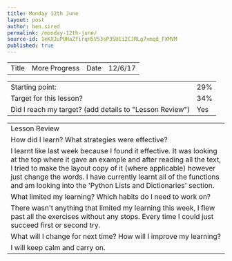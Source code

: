 ```yaml
---
title: Monday 12th June
layout: post
author: ben.sired
permalink: /monday-12th-june/
source-id: 1eKXJuPUHaZfirqH5V53sP3SUCi2CJRLg7xmqd_FXMVM
published: true
---
```

<table>
  <tr>
    <td>Title</td>
    <td>More Progress</td>
    <td>Date</td>
    <td>12/6/17</td>
  </tr>
</table>


<table>
  <tr>
    <td>Starting point:</td>
    <td>29%</td>
  </tr>
  <tr>
    <td>Target for this lesson?</td>
    <td>34%</td>
  </tr>
  <tr>
    <td>Did I reach my target? 
(add details to "Lesson Review")</td>
    <td>Yes</td>
  </tr>
</table>


<table>
  <tr>
    <td>Lesson Review</td>
  </tr>
  <tr>
    <td>How did I learn? What strategies were effective? </td>
  </tr>
  <tr>
    <td>I learnt like last week because I found it effective. It was looking at the top where it gave an example and after reading all the text, I tried to make the layout copy of it (where applicable) however just change the words. I have currently learnt all of the functions and am looking into the 'Python Lists and Dictionaries' section.
</td>
  </tr>
  <tr>
    <td>What limited my learning? Which habits do I need to work on? </td>
  </tr>
  <tr>
    <td>There wasn't anything that limited my learning this week, I flew past all the exercises without any stops. Every time I could just succeed first or second try.</td>
  </tr>
  <tr>
    <td>What will I change for next time? How will I improve my learning?</td>
  </tr>
  <tr>
    <td>I will keep calm and carry on.</td>
  </tr>
</table>


